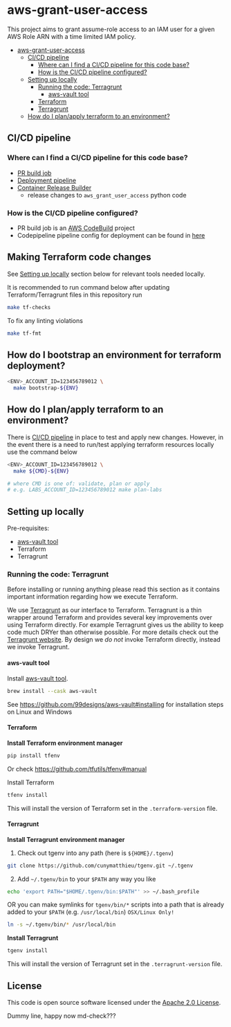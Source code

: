 # aws-grant-user-access

This project aims to grant assume-role access to an IAM user for a given AWS Role ARN with a time limited IAM policy. 

- [aws-grant-user-access](#aws-grant-user-access)
  - [CI/CD pipeline](#cicd-pipeline)
    - [Where can I find a CI/CD pipeline for this code base?](#where-can-i-find-a-cicd-pipeline-for-this-code-base)
    - [How is the CI/CD pipeline configured?](#how-is-the-cicd-pipeline-configured)
  - [Setting up locally](#setting-up-locally)
    - [Running the code: Terragrunt](#running-the-code-terragrunt)
      - [aws-vault tool](#aws-vault-tool)
    - [Terraform](#terraform)
    - [Terragrunt](#terragrunt)
  - [How do I plan/apply terraform to an environment?](#how-do-i-planapply-terraform-to-an-environment)

## CI/CD pipeline

### Where can I find a CI/CD pipeline for this code base?

- [PR build job](https://eu-west-2.console.aws.amazon.com/codesuite/codebuild/638924580364/projects/grant-user-access-pr-builder/history?region=eu-west-2)
- [Deployment pipeline](https://eu-west-2.console.aws.amazon.com/codesuite/codepipeline/pipelines/grant-user-access-pipeline/view?region=eu-west-2)
- [Container Release Builder](https://eu-west-2.console.aws.amazon.com/codesuite/codebuild/638924580364/projects/grant-user-access-container-release-builder/history?region=eu-west-2)
  - release changes to `aws_grant_user_access` python code

### How is the CI/CD pipeline configured?

- PR build job is an [AWS CodeBuild](https://eu-west-2.console.aws.amazon.com/codesuite/codebuild/638924580364/projects/grant-user-access-pr-builder/history?region=eu-west-2) project
- Codepipeline pipeline config for deployment can be found in [here](https://github.com/hmrc/aws-grant-user-access/blob/main/terraform/ci/pipeline/terragrunt.hcl)

## Making Terraform code changes

See [Setting up locally](#setting-up-locally) section below for relevant tools needed locally. 

It is recommended to run command below after updating Terraform/Terragrunt files in this repository run

```bash
make tf-checks
```

To fix any linting violations

```bash
make tf-fmt
```

## How do I bootstrap an environment for terraform deployment?

```bash
<ENV>_ACCOUNT_ID=123456789012 \
  make bootstrap-${ENV}
```

## How do I plan/apply terraform to an environment?

There is [CI/CD pipeline](#cicd-pipeline) in place to test and apply new changes. However, in the event there is a
need to run/test applying terraform resources locally use the command below

```bash
<ENV>_ACCOUNT_ID=123456789012 \
  make ${CMD}-${ENV}

# where CMD is one of: validate, plan or apply
# e.g. LABS_ACCOUNT_ID=123456789012 make plan-labs
```

## Setting up locally

Pre-requisites:
- [aws-vault tool](https://github.com/99designs/aws-vault#installing)
- Terraform
- Terragrunt

### Running the code: Terragrunt

Before installing or running anything please read this section as it contains important information regarding how we
execute Terraform.

We use [Terragrunt](#Terragrunt) as our interface to Terraform. Terragrunt is a thin wrapper around Terraform and
provides several key improvements over using Terraform directly. For example Terragrunt gives us the ability to keep
code much DRYer than otherwise possible. For more details check out the [Terragrunt website](https://terragrunt.gruntwork.io/).
By design we *do not* invoke Terraform directly, instead we invoke Terragrunt.

#### aws-vault tool

Install [aws-vault tool](https://github.com/99designs/aws-vault#installing).

```bash
brew install --cask aws-vault
```

See https://github.com/99designs/aws-vault#installing for installation steps on Linux and Windows

#### Terraform

**Install Terraform environment manager**

```bash
pip install tfenv
```

Or check https://github.com/tfutils/tfenv#manual

Install Terraform

```bash
tfenv install
```

This will install the version of Terraform set in the `.terraform-version` file.

#### Terragrunt

**Install Terragrunt environment manager**

1. Check out tgenv into any path (here is `${HOME}/.tgenv`)

  ```bash
  git clone https://github.com/cunymatthieu/tgenv.git ~/.tgenv
  ```

2. Add `~/.tgenv/bin` to your `$PATH` any way you like

  ```bash
  echo 'export PATH="$HOME/.tgenv/bin:$PATH"' >> ~/.bash_profile
  ```

  OR you can make symlinks for `tgenv/bin/*` scripts into a path that is already added to your `$PATH` (e.g. `/usr/local/bin`) `OSX/Linux Only!`

  ```bash
  ln -s ~/.tgenv/bin/* /usr/local/bin
  ```

**Install Terragrunt**

```bash
tgenv install
```

This will install the version of Terragrunt set in the `.terragrunt-version` file.

## License

This code is open source software licensed under the [Apache 2.0 License](http://www.apache.org/licenses/LICENSE-2.0.html).

Dummy line, happy now md-check???
